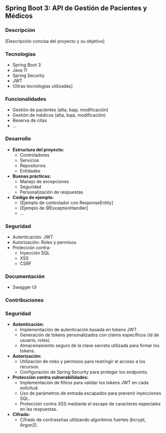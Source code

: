 ## Spring Boot 3: API de Gestión de Pacientes y Médicos

### Descripción
[Descripción concisa del proyecto y su objetivo]

### Tecnologías
* Spring Boot 3
* Java 11
* Spring Security
* JWT
* [Otras tecnologías utilizadas]


### Funcionalidades
* Gestión de pacientes (alta, baja, modificación)
* Gestión de médicos (alta, baja, modificación)
* Reserva de citas
* ...

### Desarrollo
* **Estructura del proyecto:**
  * Controladores
  * Servicios
  * Repositorios
  * Entidades
* **Buenas prácticas:**
  * Manejo de excepciones
  * Seguridad
  * Personalización de respuestas
* **Código de ejemplo:**
  * [Ejemplo de controlador con ResponseEntity]
  * [Ejemplo de @ExceptionHandler]
  * ...

### Seguridad
* Autenticación: JWT
* Autorización: Roles y permisos
* Protección contra:
  * Inyección SQL
  * XSS
  * CSRF

### Documentación
* Swagger UI

### Contribuciones


### Seguridad
* **Autenticación:**
  * Implementación de autenticación basada en tokens JWT.
  * Generación de tokens personalizados con claims específicos (id de usuario, roles).
  * Almacenamiento seguro de la clave secreta utilizada para firmar los tokens.
* **Autorización:**
  * Utilización de roles y permisos para restringir el acceso a los recursos.
  * Configuración de Spring Security para proteger los endpoints.
* **Protección contra vulnerabilidades:**
  * Implementación de filtros para validar los tokens JWT en cada solicitud.
  * Uso de parámetros de entrada escapados para prevenir inyecciones SQL.
  * Protección contra XSS mediante el escape de caracteres especiales en las respuestas.
* **Cifrado:**
  * Cifrado de contraseñas utilizando algoritmos fuertes (bcrypt, Argon2).
